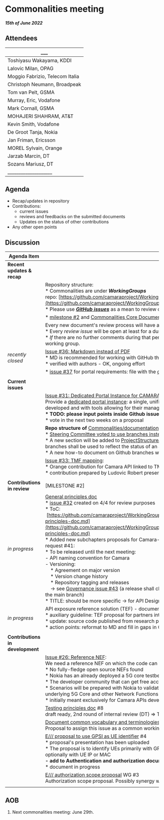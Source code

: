 # Commonalities meeting

#### *15th of June 2022*

## Attendees

| \_\_\_ |
| --- |
| Toshiyasu Wakayama, KDDI |
| Lalovic Milan, OPAG |
| Moggio Fabrizio, Telecom Italia |
| Christoph Neumann, Broadpeak |
| Tom van Pelt, GSMA |
| Murray, Eric, Vodafone |
| Mark Cornall, GSMA |
| MOHAJERI SHAHRAM, AT&T |
| Kevin Smith, Vodafone |
| De Groot Tanja, Nokia |
| Jan Friman, Ericsson |
| MOREL Sylvain, Orange |
| Jarzab Marcin, DT | 
| Sozans Mariusz, DT |
| \_\_\_\_\_\_\_\_\_\_\_\_\_\_\_\_\_\_\_\_ |

## Agenda

* Recap/updates in repository
* Contributions:
    * current issues
    * reviews and feedbacks on the submitted documents
    * Updates on the status of other contributions
* Any other open points

## Discussion

| Agenda Item | Description |
| ----------- | ----------- |
| **Recent updates & recap** |  |
|  | Repository structure:<br>\* Commonalities are under <i>**WorkingGroups**</i> repo: [https://github.com/camaraproject/WorkingGroups/tree/main/Commonalities](https://github.com/camaraproject/WorkingGroups/tree/main/Commonalities)<br>\* Please use [***GitHub issues***](https://github.com/camaraproject/WorkingGroups/issues?q=is%3Aissue+is%3Aopen+label%3Acommonalities) as a mean to review or verify the status of each deliverable. |
|  | \* [milestone #2](https://github.com/camaraproject/WorkingGroups/milestone/1) and [Commonalities Core Documentation](https://github.com/camaraproject/WorkingGroups/projects) project added to repository for better transparency |
|  | Every new document's review process will have a dedicated GitHub issue:<br>\* Every *review issue* will be open at least for a duration of **4 weeks**.<br>\* *If* there are no further comments during that period we consider the document as <b>*final*</b> and <b>*accepted*</b> by the working group. |
| *recently closed* | [Issue #36: Markdown instead of PDF](https://github.com/camaraproject/WorkingGroups/issues/36)<br>\* MD is recommended for working with GitHub through pull requests and for version comparison<br>\* verified with authors - OK, ongoing effort |
|  | \* [issue #37](https://github.com/camaraproject/WorkingGroups/issues/37) for portal requirements: file with the [criteria requirements' proposal](https://github.com/camaraproject/WorkingGroups/blob/main/Commonalities/documentation/Working/API%20development%20portal%20requirements.md) **-> see issue #31** |
|  |  |
| **Current issues** |  |
|  | [Issue #31: Dedicated Portal Instance for CAMARA](https://github.com/camaraproject/WorkingGroups/issues/31):<br>Provide a [dedicated portal instance](https://github.com/camaraproject/WorkingGroups/blob/main/Commonalities/documentation/Deliverables/API%20Portal%20Capabilities.pdf): a single, unified portal instance for the entire project, hosting the different APIs developed and with tools allowing for their management.<br>**\* TODO: please input points inside Github issue #31**<br>\* vote in the next two weeks on a proposal |
|  | **Repo structure of** [Commonalities/documentation](https://github.com/camaraproject/WorkingGroups/tree/main/Commonalities/documentation) - [issue #35](https://github.com/camaraproject/WorkingGroups/issues/35):<br>\* [Steering Committee voted to use branches instead of different subdirectories](https://github.com/camaraproject/Governance/issues/47).<br>\* A new section will be added to [ProjectStructureAndRoles.md in Governance's repo](https://github.com/camaraproject/Governance/blob/main/ProjectStructureAndRoles.md) with a description how branches shall be used to reflect the status of an artefact.<br>\* A new how-to document on Github branches will be prepared to aid Camara participants. |
|  | [Issue #33: TMF mapping](https://github.com/camaraproject/WorkingGroups/issues/33): <br>\* Orange contribution for Camara API linked to TMF API: [presentation link](https://github.com/camaraproject/WorkingGroups/blob/main/Commonalities/documentation/Contributions/May%2018th%20Camara%20meeting%20v2.pptx)<br>\* contribution prepared by Ludovic Robert presented during last meeting |
|  |  |
| **Contributions in review** | [MILESTONE #2] |
| *in progress* | [General principles doc](https://github.com/camaraproject/rep_main/issues/29)<br>\* [issue #32](https://github.com/camaraproject/WorkingGroups/issues/32) created on 4/4 for review purposes<br>\* ToC:<br> [https://github.com/camaraproject/WorkingGroups/blob/main/Commonalities/documentation/Deliverables/General-principles-doc.md](https://github.com/camaraproject/WorkingGroups/blob/main/Commonalities/documentation/Deliverables/General-principles-doc.md)<br>\* Added new subchapters proposals for Camara-specific aspects to be reflected in General principles as pull request #41:<br>\* To be released until the next meeting:<br>\- API naming convention for Camara<br>\- Versioning:<br>    \* Agreement on major version<br>    \* Version change history<br>    \* Repository tagging and releases<br>    -> see [Governance issue #43](https://github.com/camaraproject/Governance/issues/43) (a release shall change the version in the API definition and documentation files in the main branch)<br>\* TITLE: should be more specific -> for API Design |
| *in progress* | API exposure reference solution (TEF) - document for review (Feb 4), [GitHub issue](https://github.com/camaraproject/rep_main/issues/41) #1<br>\* auxiliary guideline: TEF proposal for partners interested in examples of gateway exposure with CAPIF<br>\* update: source code published from research project<br>\* action points: reformat to MD and fill in gaps in CAPIF definition - exhaustive analysis, to provide more details |
|  |  |
| **Contributions in development** |  |
|  | [Issue #26: Reference NEF](https://github.com/camaraproject/WorkingGroups/issues/26):<br>We need a reference NEF on which the code can be based - investigating with Nokia<br>\* No fully-fledge open source NEFs found<br>\* Nokia has an already deployed a 5G core testbed on AWS<br>\* The developer community that can get free access to Nokia APIs<br>\* Scenarios will be prepared with Nokia to validate API testing with the Nokia NEF product with simulators for the underlying 5G Core and other Network Functions<br>\* initially meant exclusively for Camara APIs development/testing |
|  | [Testing principles doc](https://github.com/camaraproject/rep_main/issues/28) #8<br>draft ready, 2nd round of internal review (DT) => TBA until next meeting |
|  | [Document common vocabulary and terminologies across API families => Standard resources description](https://github.com/camaraproject/rep_main/issues/24) WG#10<br>Proposal to assign this issue as a common working group task -> open GLOSSARY |
|  | [E/// proposal to use GPSI as UE identifier](https://github.com/camaraproject/rep_main/issues/36) #4<br>\* proposal's presentation has been uploaded<br>\* The proposal is to identify UEs primarily with GPSI (in any existing format either MSISDN or ext identifier) and optionally with UE IP or MAC<br>**\- add to Authentication and authorization document to limit number of papers** *[as agreed in last call]*<br>\* document in progress |
|  | [E/// authorization scope proposal](https://github.com/camaraproject/rep_main/issues/37) WG #3<br>Authorization scope proposal. Possibly synergy with the auth. concept (WG #27), document to be drafted. |
|  |  |

## AOB

1. Next commonalities meeting: June 29th.
